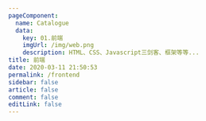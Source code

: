 ```yaml
---
pageComponent:
  name: Catalogue
  data:
    key: 01.前端
    imgUrl: /img/web.png
    description: HTML、CSS、Javascript三剑客、框架等等...
title: 前端
date: 2020-03-11 21:50:53
permalink: /frontend
sidebar: false
article: false
comment: false
editLink: false
---
```

